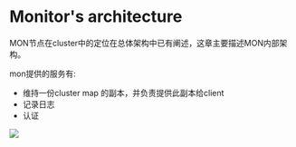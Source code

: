 # Monitor's architecture

MON节点在cluster中的定位在总体架构中已有阐述，这章主要描述MON内部架构。

mon提供的服务有:

* 维持一份cluster map 的副本，并负责提供此副本给client
* 记录日志
* 认证

![](http://docs.ceph.com/docs/master/_images/ditaa-ae8fc6ae5b4014f064a0bed424507a7a247cd113.png)

